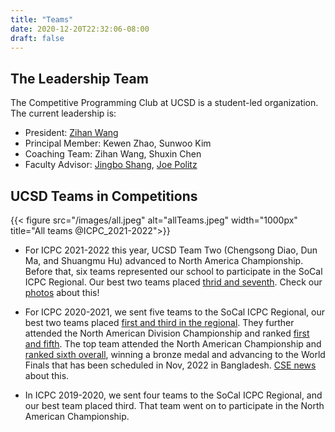 ```yaml
---
title: "Teams"
date: 2020-12-20T22:32:06-08:00
draft: false
---
```


## The Leadership Team

The Competitive Programming Club at UCSD is a student-led organization.
The current leadership is:

- President: [Zihan Wang](mailto:ziw224@ucsd.edu)
- Principal Member: Kewen Zhao, Sunwoo Kim
- Coaching Team: Zihan Wang, Shuxin Chen
- Faculty Advisor: [Jingbo Shang](https://shangjingbo1226.github.io/), [Joe Politz](https://jpolitz.github.io/)


## UCSD Teams in Competitions

{{< figure src="/images/all.jpeg" alt="allTeams.jpeg" width="1000px" title="All teams @ICPC_2021-2022">}}





- For ICPC 2021-2022 this year, UCSD Team Two (Chengsong Diao, Dun Ma, and Shuangmu Hu) advanced to North America Championship. Before that, six teams represented our school to participate in the SoCal ICPC Regional. Our best two teams placed
[thrid and seventh](http://socalcontest.org/history/2021/SC2021-2022-FinalResults.html). Check our [photos](https://www.facebook.com/permalink.php?story_fbid=5403904259649052&id=112453688794162) about this!

- For ICPC 2020-2021, we sent five teams to the SoCal ICPC Regional, our best two teams placed [first and third
in the regional](http://socalcontest.org/history/2020/SC2020-2021-FinalResults.html).
They further attended the North American Division Championship and ranked [first and fifth](https://nadc21.kattis.com/standings?filter=3557).
The top team attended the North American Championship and [ranked sixth overall](https://nac21.kattis.com/standings),
winning a bronze medal and advancing to the World Finals that has been scheduled in Nov, 2022 in Bangladesh.
[CSE news](https://cse.ucsd.edu/about/news/computer-science-students-qualify-programming-world-finals
) about this.

- In ICPC 2019-2020, we sent four teams to the SoCal ICPC Regional, and our best team placed
third. That team went on to participate in the North American Championship.


